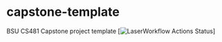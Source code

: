 # capstone-template
BSU CS481 Capstone project template
[![LaserWorkflow Actions Status](https://github.com/cs481-ekh/s21-team-laser/workflows/LaserWorkflow/badge.svg)]
